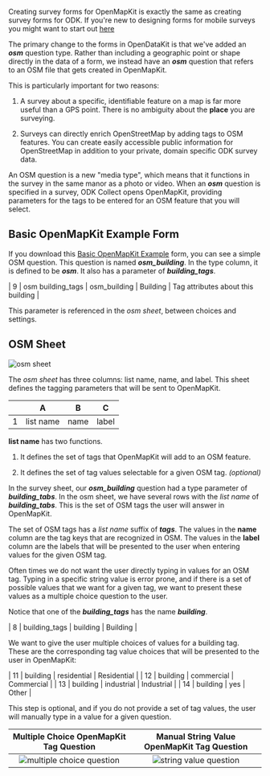 Creating survey forms for OpenMapKit is exactly the same as creating survey forms for ODK. If you're new to designing forms for mobile surveys you might want to start out [here](https://opendatakit.org/help/form-design/)

The primary change to the forms in OpenDataKit is that we've added an **_osm_** question type. Rather than including a geographic point or shape directly in the data of a form, we instead have an **_osm_** question that refers to an OSM file that gets created in OpenMapKit.

This is particularly important for two reasons:

1. A survey about a specific, identifiable feature on a map is far more useful than a GPS point. There is no ambiguity about the __place__ you are surveying.

2. Surveys can directly enrich OpenStreetMap by adding tags to OSM features. You can create easily accessible public information for OpenStreetMap in addition to your private, domain specific ODK survey data.

An OSM question is a new "media type", which means that it functions in the survey in the same manor as a photo or video. When an **_osm_** question is specified in a survey, ODK Collect opens OpenMapKit, providing parameters for the tags to be entered for an OSM feature that you will select.

## Basic OpenMapKit Example Form

If you download this [Basic OpenMapKit Example](http://openmapkit.org/downloads/XLSForms/example_basic.xlsx) form, you can see a simple OSM question. This question is named **_osm_building_**. In the type column, it is defined to be **_osm_**. It also has a parameter of **_building_tags_**.

| 9 | osm building_tags | osm_building | Building | Tag attributes about this building |



This parameter is referenced in the _osm sheet_, between choices and settings.

## OSM Sheet

![osm sheet](https://cloud.githubusercontent.com/assets/556367/7404929/9418893c-ee9f-11e4-9249-b684ff33e16a.png)

The _osm sheet_ has three columns: list name, name, and label. This sheet defines the tagging parameters that will be sent to OpenMapKit.

|   | A | B | C |
| -- |--- | --- | --- |
| 1 | list name | name | label |

__list name__ has two functions. 

1. It defines the set of tags that OpenMapKit will add to an OSM feature.

2. It defines the set of tag values selectable for a given OSM tag. _(optional)_

In the survey sheet, our **_osm_building_** question had a type parameter of **_building_tabs_**. In the osm sheet, we have several rows with the _list name_ of **_building_tabs_**. This is the set of OSM tags the user will answer in OpenMapKit.

The set of OSM tags has a _list name_ suffix of **_tags_**. The values in the __name__ column are the tag keys that are recognized in OSM. The values in the __label__ column are the labels that will be presented to the user when entering values for the given OSM tag.

Often times we do not want the user directly typing in values for an OSM tag. Typing in a specific string value is error prone, and if there is a set of possible values that we want for a given tag, we want to present these values as a multiple choice question to the user.

Notice that one of the **_building_tags_** has the name **_building_**.

| 8 | building_tags      | building | Building |

We want to give the user multiple choices of values for a building tag. These are the corresponding tag value choices that will be presented to the user in OpenMapKit:

| 11 | building | residential | Residential |
| 12 | building | commercial | Commercial |
| 13 | building | industrial | Industrial |
| 14 | building | yes | Other |

This step is optional, and if you do not provide a set of tag values, the user will manually type in a value for a given question.

Multiple Choice OpenMapKit Tag Question             |  Manual String Value OpenMapKit Tag Question
:-------------------------:|:-------------------------:
![multiple choice question](https://cloud.githubusercontent.com/assets/556367/7404896/31078528-ee9f-11e4-851f-a8943a66584b.png)  |  ![string value question](https://cloud.githubusercontent.com/assets/556367/7404898/37291566-ee9f-11e4-9f23-b5eee42bdfea.png)